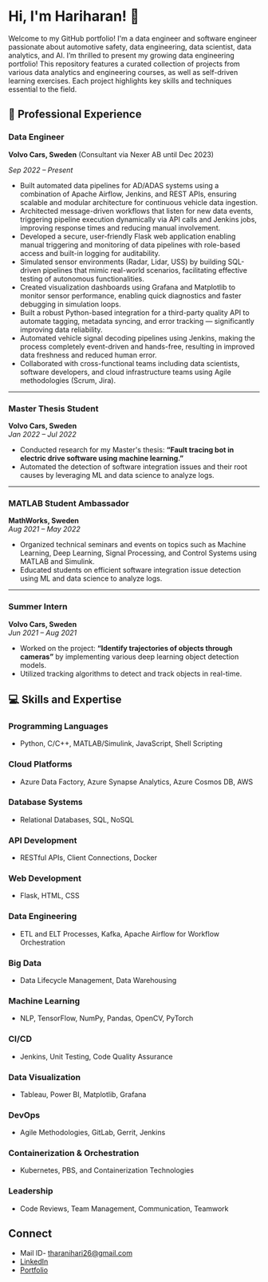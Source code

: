 # Hi, I'm Hariharan! 👋
Welcome to my GitHub portfolio! 
I'm a data engineer and software engineer passionate about automotive safety, data engineering, data scientist, data analytics, and AI. I’m thrilled to present my growing data engineering portfolio! This repository features a curated collection of projects from various data analytics and engineering courses, as well as self-driven learning exercises. Each project highlights key skills and techniques essential to the field.

## 💼 Professional Experience

### Data Engineer 
**Volvo Cars, Sweden** (Consultant via Nexer AB until Dec 2023)

*Sep 2022 – Present*
- Built automated data pipelines for AD/ADAS systems using a combination of Apache Airflow, Jenkins, and REST APIs, ensuring scalable and modular architecture for continuous vehicle data ingestion.
- Architected message-driven workflows that listen for new data events, triggering pipeline execution dynamically via API calls and Jenkins jobs, improving response times and reducing manual involvement.
- Developed a secure, user-friendly Flask web application enabling manual triggering and monitoring of data pipelines with role-based access and built-in logging for auditability.
- Simulated sensor environments (Radar, Lidar, USS) by building SQL-driven pipelines that mimic real-world scenarios, facilitating effective testing of autonomous functionalities.
- Created visualization dashboards using Grafana and Matplotlib to monitor sensor performance, enabling quick diagnostics and faster debugging in simulation loops.
- Built a robust Python-based integration for a third-party quality API to automate tagging, metadata syncing, and error tracking — significantly improving data reliability.
- Automated vehicle signal decoding pipelines using Jenkins, making the process completely event-driven and hands-free, resulting in improved data freshness and reduced human error.
- Collaborated with cross-functional teams including data scientists, software developers, and cloud infrastructure teams using Agile methodologies (Scrum, Jira).


---

### Master Thesis Student  
**Volvo Cars, Sweden**  
*Jan 2022 – Jul 2022*  
- Conducted research for my Master's thesis: **“Fault tracing bot in electric drive software using machine learning.”**  
- Automated the detection of software integration issues and their root causes by leveraging ML and data science to analyze logs.  

---

### MATLAB Student Ambassador  
**MathWorks, Sweden**  
*Aug 2021 – May 2022*  
- Organized technical seminars and events on topics such as Machine Learning, Deep Learning, Signal Processing, and Control Systems using MATLAB and Simulink.  
- Educated students on efficient software integration issue detection using ML and data science to analyze logs.  

---

### Summer Intern  
**Volvo Cars, Sweden**  
*Jun 2021 – Aug 2021*  
- Worked on the project: **“Identify trajectories of objects through cameras”** by implementing various deep learning object detection models.  
- Utilized tracking algorithms to detect and track objects in real-time.  

## 💻 Skills and Expertise

### Programming Languages
- Python, C/C++, MATLAB/Simulink, JavaScript, Shell Scripting

### Cloud Platforms
- Azure Data Factory, Azure Synapse Analytics, Azure Cosmos DB, AWS

### Database Systems
- Relational Databases, SQL, NoSQL

### API Development
- RESTful APIs, Client Connections, Docker

### Web Development
- Flask, HTML, CSS

### Data Engineering
- ETL and ELT Processes, Kafka, Apache Airflow for Workflow Orchestration

### Big Data
- Data Lifecycle Management, Data Warehousing

### Machine Learning
- NLP, TensorFlow, NumPy, Pandas, OpenCV, PyTorch

### CI/CD
- Jenkins, Unit Testing, Code Quality Assurance

### Data Visualization
- Tableau, Power BI, Matplotlib, Grafana

### DevOps
- Agile Methodologies, GitLab, Gerrit, Jenkins

### Containerization & Orchestration
- Kubernetes, PBS, and Containerization Technologies

### Leadership
- Code Reviews, Team Management, Communication, Teamwork

## Connect
- Mail ID- tharanihari26@gmail.com
- [LinkedIn](https://www.linkedin.com/in/hariharan-gopinath-290a51169/)
- [Portfolio](https://hariharandata.github.io/hariharan.github.io/)

